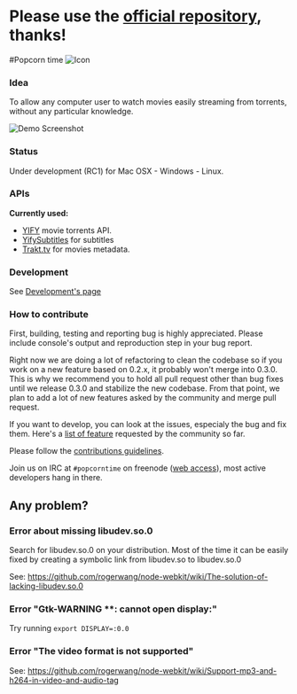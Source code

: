 # Please use the [official repository](https://github.com/popcorn-org/popcorn-app), thanks!

#Popcorn time ![Icon](http://www.dadall.info/blog/public/Logos/PopcornTime-logo.png)

### Idea

To allow any computer user to watch movies easily streaming from torrents, without any particular knowledge.

![Demo Screenshot](http://static.cdnjd.com/imgs/how-ui.png)

### Status

Under development (RC1) for Mac OSX - Windows - Linux.

### APIs

**Currently used:**
- [YIFY](http://yts.re/api) movie torrents API.
- [YifySubtitles](http://www.yifysubtitles.com) for subtitles
- [Trakt.tv](https://trakt.tv/) for movies metadata.

### Development

See [Development's page](https://github.com/popcorn-team/popcorn-app/wiki/Development)

### How to contribute

First, building, testing and reporting bug is highly appreciated. Please include console's output and reproduction step in your bug report.

Right now we are doing a lot of refactoring to clean the codebase so if you work on a new feature based on 0.2.x, it probably won't merge into 0.3.0. This is why we recommend you to hold all pull request other than bug fixes until we release 0.3.0 and stabilize the new codebase. From that point, we plan to add a lot of new features asked by the community and merge pull request.

If you want to develop, you can look at the issues, especialy the bug and fix them.
Here's a [list of feature](https://popcorntime.uservoice.com/forums/245422-general) requested by the community so far.

Please follow the [contributions guidelines](https://github.com/popcorn-team/popcorn-app/wiki/Contribution-Guidelines).

Join us on IRC at `#popcorntime` on freenode ([web access](http://webchat.freenode.net/?channels=popcorntime)), most active developers hang in there.

## Any problem?

### Error about missing libudev.so.0
Search for libudev.so.0 on your distribution. Most of the time it can be easily fixed by creating a symbolic link from libudev.so to libudev.so.0

See: https://github.com/rogerwang/node-webkit/wiki/The-solution-of-lacking-libudev.so.0

### Error "Gtk-WARNING **: cannot open display:"
Try running `export DISPLAY=:0.0`

### Error "The video format is not supported"
See: https://github.com/rogerwang/node-webkit/wiki/Support-mp3-and-h264-in-video-and-audio-tag
